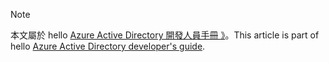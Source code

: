 > [!NOTE]
> <span data-ttu-id="b6686-101">本文屬於 hello [Azure Active Directory 開發人員手冊 》](../articles/active-directory/develop/active-directory-developers-guide.md)。</span><span class="sxs-lookup"><span data-stu-id="b6686-101">This article is part of hello [Azure Active Directory developer's guide](../articles/active-directory/develop/active-directory-developers-guide.md).</span></span>
>
>
